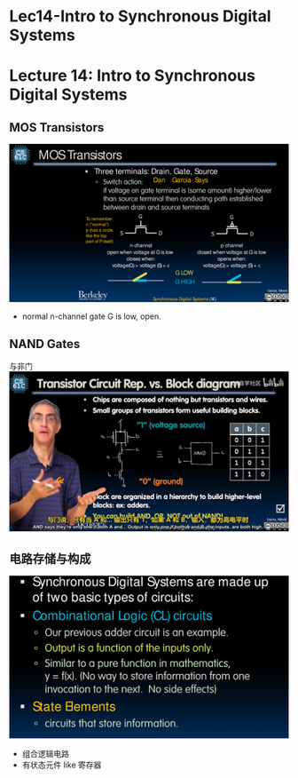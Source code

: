 # Lec14-Intro to Synchronous Digital Systems

# Lecture 14: Intro to Synchronous Digital Systems

## MOS Transistors

![alt text](image.png)
- normal n-channel gate G is low, open.

## NAND Gates
与非门
![alt text](image-2.png)

## 电路存储与构成
![alt text](image-1.png)
- 组合逻辑电路
- 有状态元件 like 寄存器




